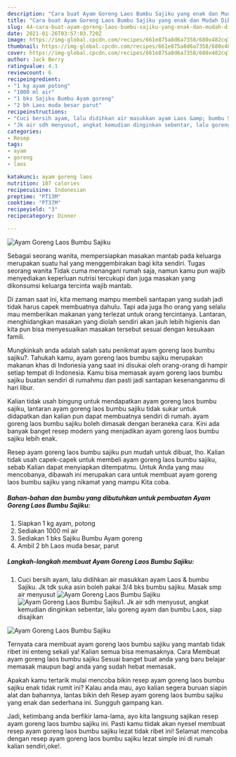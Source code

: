 ```yaml
---
description: "Cara buat Ayam Goreng Laos Bumbu Sajiku yang enak dan Mudah Dibuat"
title: "Cara buat Ayam Goreng Laos Bumbu Sajiku yang enak dan Mudah Dibuat"
slug: 44-cara-buat-ayam-goreng-laos-bumbu-sajiku-yang-enak-dan-mudah-dibuat
date: 2021-01-26T03:57:03.720Z
image: https://img-global.cpcdn.com/recipes/661e875a8d6a7358/680x482cq70/ayam-goreng-laos-bumbu-sajiku-foto-resep-utama.jpg
thumbnail: https://img-global.cpcdn.com/recipes/661e875a8d6a7358/680x482cq70/ayam-goreng-laos-bumbu-sajiku-foto-resep-utama.jpg
cover: https://img-global.cpcdn.com/recipes/661e875a8d6a7358/680x482cq70/ayam-goreng-laos-bumbu-sajiku-foto-resep-utama.jpg
author: Jack Berry
ratingvalue: 4.1
reviewcount: 6
recipeingredient:
- "1 kg ayam potong"
- "1000 ml air"
- "1 bks Sajiku Bumbu Ayam goreng"
- "2 bh Laos muda besar parut"
recipeinstructions:
- "Cuci bersih ayam, lalu didihkan air masukkan ayam Laos &amp; bumbu Sajiku. Jk tdk suka asin boleh pakai 3/4 bks bumbu sajiku. Masak smp air menyusut"
- "Jk air sdh menyusut, angkat kemudian dinginkan sebentar, lalu goreng ayam dan bumbu Laos, siap disajikan"
categories:
- Resep
tags:
- ayam
- goreng
- laos

katakunci: ayam goreng laos 
nutrition: 107 calories
recipecuisine: Indonesian
preptime: "PT13M"
cooktime: "PT37M"
recipeyield: "3"
recipecategory: Dinner

---
```



![Ayam Goreng Laos Bumbu Sajiku](https://img-global.cpcdn.com/recipes/661e875a8d6a7358/680x482cq70/ayam-goreng-laos-bumbu-sajiku-foto-resep-utama.jpg)

Sebagai seorang wanita, mempersiapkan masakan mantab pada keluarga merupakan suatu hal yang menggembirakan bagi kita sendiri. Tugas seorang  wanita Tidak cuma menangani rumah saja, namun kamu pun wajib menyediakan keperluan nutrisi tercukupi dan juga masakan yang dikonsumsi keluarga tercinta wajib mantab.

Di zaman  saat ini, kita memang mampu membeli santapan yang sudah jadi tidak harus capek membuatnya dahulu. Tapi ada juga lho orang yang selalu mau memberikan makanan yang terlezat untuk orang tercintanya. Lantaran, menghidangkan masakan yang diolah sendiri akan jauh lebih higienis dan kita pun bisa menyesuaikan masakan tersebut sesuai dengan kesukaan famili. 



Mungkinkah anda adalah salah satu penikmat ayam goreng laos bumbu sajiku?. Tahukah kamu, ayam goreng laos bumbu sajiku merupakan makanan khas di Indonesia yang saat ini disukai oleh orang-orang di hampir setiap tempat di Indonesia. Kamu bisa memasak ayam goreng laos bumbu sajiku buatan sendiri di rumahmu dan pasti jadi santapan kesenanganmu di hari libur.

Kalian tidak usah bingung untuk mendapatkan ayam goreng laos bumbu sajiku, lantaran ayam goreng laos bumbu sajiku tidak sukar untuk didapatkan dan kalian pun dapat membuatnya sendiri di rumah. ayam goreng laos bumbu sajiku boleh dimasak dengan beraneka cara. Kini ada banyak banget resep modern yang menjadikan ayam goreng laos bumbu sajiku lebih enak.

Resep ayam goreng laos bumbu sajiku pun mudah untuk dibuat, lho. Kalian tidak usah capek-capek untuk membeli ayam goreng laos bumbu sajiku, sebab Kalian dapat menyiapkan ditempatmu. Untuk Anda yang mau mencobanya, dibawah ini merupakan cara untuk membuat ayam goreng laos bumbu sajiku yang nikamat yang mampu Kita coba.

<!--inarticleads1-->

##### Bahan-bahan dan bumbu yang dibutuhkan untuk pembuatan Ayam Goreng Laos Bumbu Sajiku:

1. Siapkan 1 kg ayam, potong
1. Sediakan 1000 ml air
1. Sediakan 1 bks Sajiku Bumbu Ayam goreng
1. Ambil 2 bh Laos muda besar, parut




<!--inarticleads2-->

##### Langkah-langkah membuat Ayam Goreng Laos Bumbu Sajiku:

1. Cuci bersih ayam, lalu didihkan air masukkan ayam Laos &amp; bumbu Sajiku. Jk tdk suka asin boleh pakai 3/4 bks bumbu sajiku. Masak smp air menyusut
<img src="//assets-global.cpcdn.com/assets/icons/button_play-2c75c40dde080a61004c1f40b05d8f140eaff45d7e9e6481dc71c63d2e7c4909.png" alt="Ayam Goreng Laos Bumbu Sajiku"><img src="//assets-global.cpcdn.com/assets/icons/button_play-2c75c40dde080a61004c1f40b05d8f140eaff45d7e9e6481dc71c63d2e7c4909.png" alt="Ayam Goreng Laos Bumbu Sajiku">1. Jk air sdh menyusut, angkat kemudian dinginkan sebentar, lalu goreng ayam dan bumbu Laos, siap disajikan
<img src="//assets-global.cpcdn.com/assets/icons/button_play-2c75c40dde080a61004c1f40b05d8f140eaff45d7e9e6481dc71c63d2e7c4909.png" alt="Ayam Goreng Laos Bumbu Sajiku">



Ternyata cara membuat ayam goreng laos bumbu sajiku yang mantab tidak ribet ini enteng sekali ya! Kalian semua bisa memasaknya. Cara Membuat ayam goreng laos bumbu sajiku Sesuai banget buat anda yang baru belajar memasak maupun bagi anda yang sudah hebat memasak.

Apakah kamu tertarik mulai mencoba bikin resep ayam goreng laos bumbu sajiku enak tidak rumit ini? Kalau anda mau, ayo kalian segera buruan siapin alat dan bahannya, lantas bikin deh Resep ayam goreng laos bumbu sajiku yang enak dan sederhana ini. Sungguh gampang kan. 

Jadi, ketimbang anda berfikir lama-lama, ayo kita langsung sajikan resep ayam goreng laos bumbu sajiku ini. Pasti kamu tiidak akan nyesel membuat resep ayam goreng laos bumbu sajiku lezat tidak ribet ini! Selamat mencoba dengan resep ayam goreng laos bumbu sajiku lezat simple ini di rumah kalian sendiri,oke!.

